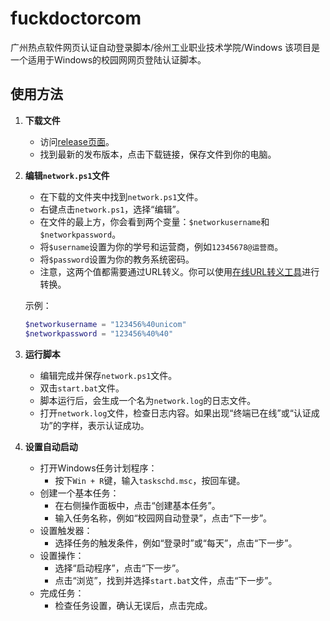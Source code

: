 # fuckdoctorcom
广州热点软件网页认证自动登录脚本/徐州工业职业技术学院/Windows
该项目是一个适用于Windows的校园网网页登陆认证脚本。

## 使用方法

1. **下载文件**
   - 访问[release页面](https://github.com/bilebee/fuckdoctorcom/releases/)。
   - 找到最新的发布版本，点击下载链接，保存文件到你的电脑。

2. **编辑`network.ps1`文件**
   - 在下载的文件夹中找到`network.ps1`文件。
   - 右键点击`network.ps1`，选择“编辑”。
   - 在文件的最上方，你会看到两个变量：`$networkusername`和`$networkpassword`。
   - 将`$username`设置为你的学号和运营商，例如`12345678@运营商`。
   - 将`$password`设置为你的教务系统密码。
   - 注意，这两个值都需要通过URL转义。你可以使用[在线URL转义工具](https://www.urlencoder.org/)进行转换。

   示例：
   ```powershell
   $networkusername = "123456%40unicom"
   $networkpassword = "123456%40%40"
   ```

3. **运行脚本**
   - 编辑完成并保存`network.ps1`文件。
   - 双击`start.bat`文件。
   - 脚本运行后，会生成一个名为`network.log`的日志文件。
   - 打开`network.log`文件，检查日志内容。如果出现“终端已在线”或“认证成功”的字样，表示认证成功。

4. **设置自动启动**
   - 打开Windows任务计划程序：
     - 按下`Win + R`键，输入`taskschd.msc`，按回车键。
   - 创建一个基本任务：
     - 在右侧操作面板中，点击“创建基本任务”。
     - 输入任务名称，例如“校园网自动登录”，点击“下一步”。
   - 设置触发器：
     - 选择任务的触发条件，例如“登录时”或“每天”，点击“下一步”。
   - 设置操作：
     - 选择“启动程序”，点击“下一步”。
     - 点击“浏览”，找到并选择`start.bat`文件，点击“下一步”。
   - 完成任务：
     - 检查任务设置，确认无误后，点击完成。
